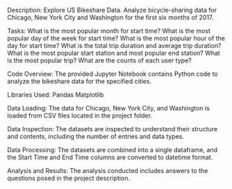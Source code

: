 Description:
Explore US Bikeshare Data. Analyze bicycle-sharing data for Chicago, New York City and Washington for the first six months of 2017.

Tasks:
What is the most popular month for start time?
What is the most popular day of the week for start time?
What is the most popular hour of the day for start time?
What is the total trip duration and average trip duration?
What is the most popular start station and most popular end station?
What is the most popular trip?
What are the counts of each user type?

Code Overview:
The provided Jupyter Notebook contains Python code to analyze the bikeshare data for the specified cities.

Libraries Used:
Pandas
Matplotlib

Data Loading:
The data for Chicago, New York City, and Washington is loaded from CSV files located in the project folder.

Data Inspection:
The datasets are inspected to understand their structure and contents, including the number of entries and data types.

Data Processing:
The datasets are combined into a single dataframe, and the Start Time and End Time columns are converted to datetime format.

Analysis and Results:
The analysis conducted includes answers to the questions posed in the project description.
